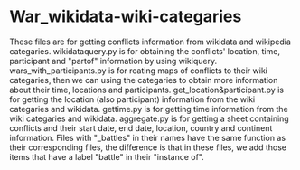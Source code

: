 # War_wikidata-wiki-categaries
These files are for getting conflicts information from wikidata and wikipedia categaries.
wikidataquery.py is for obtaining the conflicts' location, time, participant and "partof" information by using wikiquery.
wars_with_participants.py is for reating maps of conflicts to their wiki categaries, then we can using the categaries to obtain more information about their time, locations and participants.
get_location&participant.py is for getting the location (also participant) information from the wiki categaries and wikidata. 
gettime.py is for getting time information from the wiki categaries and wikidata.
aggregate.py is for getting a sheet containing conflicts and their start date, end date, location, country and continent information.
Files with "_battles" in their names have the same function as their corresponding files, the difference is that in these files, we add those items that have a label "battle" in their "instance of".
